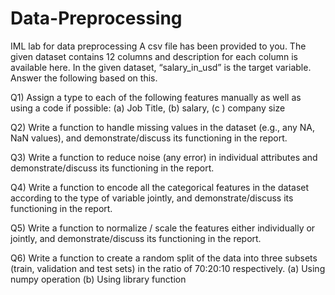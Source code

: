 # Data-Preprocessing
IML lab for data preprocessing
A csv file has been provided to you. The given dataset contains 12 columns and
description for each column is available here. In the given dataset, “salary_in_usd” is the target
variable. Answer the following based on this.

Q1) Assign a type to each of the following features manually as well as using a code if possible:
(a) Job Title, (b) salary, (c ) company size

Q2) Write a function to handle missing values in the dataset (e.g., any NA, NaN values), and
demonstrate/discuss its functioning in the report. 

Q3) Write a function to reduce noise (any error) in individual attributes and demonstrate/discuss
its functioning in the report. 

Q4) Write a function to encode all the categorical features in the dataset according to the type of
variable jointly, and demonstrate/discuss its functioning in the report.

Q5) Write a function to normalize / scale the features either individually or jointly, and
demonstrate/discuss its functioning in the report.

Q6) Write a function to create a random split of the data into three subsets (train, validation and
test sets) in the ratio of 70:20:10 respectively.
(a) Using numpy operation
(b) Using library function
